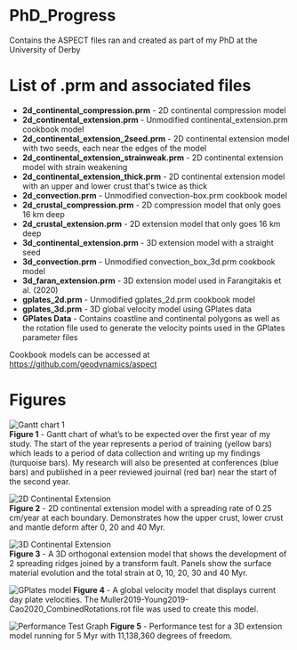 # PhD_Progress
Contains the ASPECT files ran and created as part of my PhD at the University of Derby

# List of .prm and associated files
- **2d_continental_compression.prm** - 2D continental compression model
- **2d_continental_extension.prm** - Unmodified continental_extension.prm cookbook model
- **2d_continental_extension_2seed.prm** - 2D continental extension model with two seeds, each near the edges of the model
- **2d_continental_extension_strainweak.prm** - 2D continental extension model with strain weakening
- **2d_continental_extension_thick.prm** - 2D continental extension model with an upper and lower crust that's twice as thick
- **2d_convection.prm** - Unmodified convection-box.prm cookbook model
- **2d_crustal_compression.prm** -  2D compression model that only goes 16 km deep
- **2d_crustal_extension.prm** - 2D extension model that only goes 16 km deep
- **3d_continental_extension.prm** - 3D extension model with a straight seed
- **3d_convection.prm** - Unmodified convection_box_3d.prm cookbook model
- **3d_faran_extension.prm** - 3D extension model used in Farangitakis et al. (2020)
- **gplates_2d.prm** - Unmodified gplates_2d.prm cookbook model
- **gplates_3d.prm** - 3D global velocity model using GPlates data 
- **GPlates Data** - Contains coastline and continental polygons as well as the rotation file used to generate the velocity points used in the GPlates parameter files

Cookbook models can be accessed at https://github.com/geodynamics/aspect

# Figures
![Gantt chart 1](https://user-images.githubusercontent.com/95885918/176879682-0538eaf6-1386-432e-9182-70289195dcbb.png)
<br clear="left"/>
**Figure 1** - Gantt chart of what’s to be expected over the first year of my study. The start of the year represents a period of training (yellow bars) which leads to a period of data collection and writing up my findings (turquoise bars). My research will also be presented at conferences (blue bars) and published in a peer reviewed jouirnal (red bar) near the start of the second year.

![2D Continental Extension](https://user-images.githubusercontent.com/95885918/176878393-9538ab14-805f-41bd-a84a-05d4e4943375.png)
<br clear="left"/>
**Figure 2** - 2D continental extension model with a spreading rate of 0.25 cm/year at each boundary. Demonstrates how the upper crust, lower crust and mantle deform after 0, 20 and 40 Myr.

![3D Continental Extension](https://user-images.githubusercontent.com/95885918/176937473-23d45726-a271-42be-8293-f47f541c02e0.png)
<br clear="left"/>
**Figure 3** - A 3D orthogonal extension model that shows the development of 2 spreading ridges joined by a transform fault. Panels show the surface material evolution and the total strain at 0, 10, 20, 30 and 40 Myr.

![GPlates model](https://user-images.githubusercontent.com/95885918/176917971-4f244912-8ce9-4346-9ce7-ee4283c2ddfb.png)
**Figure 4** - A global velocity model that displays current day plate velocities. The Muller2019-Young2019-Cao2020_CombinedRotations.rot file was used to create this model.

![Performance Test Graph](https://user-images.githubusercontent.com/95885918/176931828-a68506b1-3092-421b-8831-9721972f191c.png)
**Figure 5** - Performance test for a 3D extension model running for 5 Myr with 11,138,360 degrees of freedom.

